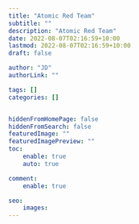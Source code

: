 ```yaml
---
title: "Atomic Red Team"
subtitle: ""
description: "Atomic Red Team"
date: 2022-08-07T02:16:59+10:00
lastmod: 2022-08-07T02:16:59+10:00
draft: false

author: "JD"
authorLink: ""

tags: []
categories: []


hiddenFromHomePage: false
hiddenFromSearch: false
featuredImage: ""
featuredImagePreview: ""
toc:
    enable: true
    auto: true

comment:
    enable: true

seo:
    images:
---
```


## 